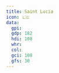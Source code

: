 ```yaml
---
title: Saint Lucia
icon: 🇱🇨
data:
  gpi:
  gdp: 182
  hdi: 108
  whr:
  col:
  gci: 108
  gfs: 30
---
```


